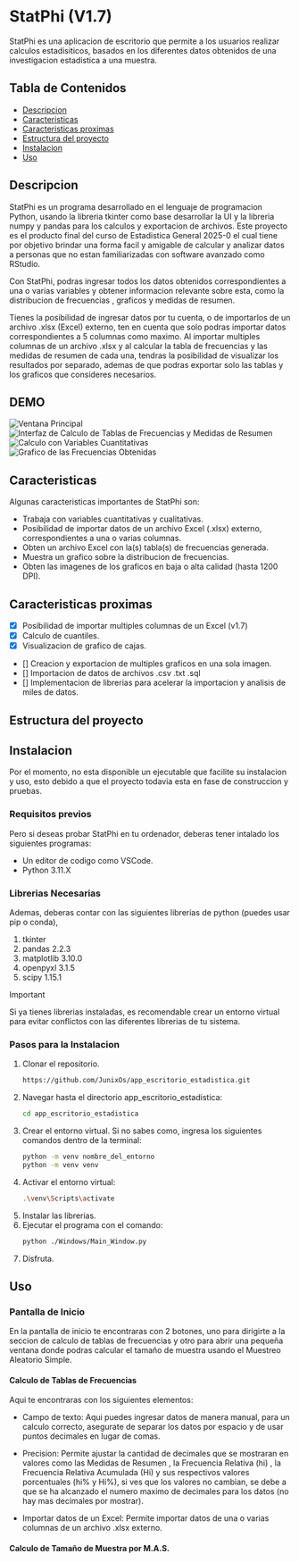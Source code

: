 # StatPhi (V1.7)

StatPhi es una aplicacion de escritorio que permite a los usuarios realizar calculos estadisiticos, basados en los diferentes datos obtenidos de una investigacion estadistica a una muestra.

## Tabla de Contenidos

- [Descripcion](#descripcion)
- [Caracteristicas](#features)
- [Caracteristicas proximas](#features-to-add)
- [Estructura del proyecto](#estructura-del-proyecto)
- [Instalacion](#instalacion)
- [Uso](#uso)

## Descripcion

StatPhi es un programa desarrollado en el lenguaje de programacion Python, usando la libreria tkinter como base desarrollar la UI y la libreria numpy y pandas para los calculos y exportacion de archivos. 
Este proyecto es el producto final del curso de Estadistica General 2025-0 el cual tiene por objetivo brindar una forma facil y amigable de calcular y analizar datos a personas que no estan familiarizadas con software avanzado como RStudio.

Con StatPhi, podras ingresar todos los datos obtenidos correspondientes a una o varias variables y obtener informacion relevante sobre esta, como la distribucion de frecuencias , graficos y medidas de resumen. 
 
Tienes la posibilidad de ingresar datos por tu cuenta, o de importarlos de un archivo .xlsx (Excel) externo, ten en cuenta que solo podras importar datos correspondientes a 5 columnas como maximo. 
Al importar multiples columnas de un archivo .xlsx y al calcular la tabla de frecuencias y las medidas de resumen de cada una, tendras la posibilidad de visualizar los resultados por separado, ademas de que podras exportar solo las tablas y los graficos que consideres necesarios. 

## DEMO
![Ventana Principal](./Images/DEMO/Principal_StatPhi.png)
![Interfaz de Calculo de Tablas de Frecuencias y Medidas de Resumen](./Images/DEMO/Calc_Table_Frecuences_DEMO_1.png)
![Calculo con Variables Cuantitativas](./Images/DEMO/Calc_Table_Frecuences_DEMO_2_Cualitative_Table.png)
![Grafico de las Frecuencias Obtenidas](./Images/DEMO/Calc_Table_Frecuences_DEMO_2_Cuantitative_Graph.png)
## Caracteristicas
Algunas caracteristicas importantes de StatPhi son:
* Trabaja con variables cuantitativas y cualitativas.
* Posibilidad de importar datos de un archivo Excel (.xlsx) externo, correspondientes a una o varias columnas.
* Obten un archivo Excel con la(s) tabla(s) de frecuencias generada.
* Muestra un grafico sobre la distribucion de frecuencias.
* Obten las imagenes de los graficos en baja o alta calidad (hasta 1200 DPI).

## Caracteristicas proximas
- [x] Posibilidad de importar multiples columnas de un Excel (v1.7)
- [x] Calculo de cuantiles.
- [x] Visualizacion de grafico de cajas.
- [] Creacion y exportacion de multiples graficos en una sola imagen.
- [] Importacion de datos de archivos .csv .txt .sql
- [] Implementacion de librerias para acelerar la importacion y analisis de miles de datos.
## Estructura del proyecto

## Instalacion

Por el momento, no esta disponible un ejecutable que facilite su instalacion y uso, esto debido a que el proyecto todavia esta en fase de construccion y pruebas.

### Requisitos previos
 Pero si deseas probar StatPhi en tu ordenador, deberas tener intalado los siguientes programas:
- Un editor de codigo como VSCode.
- Python 3.11.X

### Librerias Necesarias
Ademas, deberas contar con las siguientes librerias de python (puedes usar pip o conda),
1. tkinter
2. pandas 2.2.3
3. matplotlib 3.10.0
4. openpyxl 3.1.5
5. scipy 1.15.1

> [!IMPORTANT] 
> Si ya tienes librerias instaladas, es recomendable crear un entorno virtual para evitar conflictos con las diferentes librerias de tu sistema.

### Pasos para la Instalacion
1. Clonar el repositorio.
    ```bash
    https://github.com/JunixOs/app_escritorio_estadistica.git
    ```
2. Navegar hasta el directorio app_escritorio_estadistica:
    ```bash
    cd app_escritorio_estadistica
    ```
3. Crear el entorno virtual. Si no sabes como, ingresa los siguientes comandos dentro de la terminal:
    ```bash
    python -m venv nombre_del_entorno
    python -m venv venv
4. Activar el entorno virtual:
    ```bash
    .\venv\Scripts\activate
    ```
3. Instalar las librerias.
4. Ejecutar el programa con el comando:
    ```bash
    python ./Windows/Main_Window.py
    ```
5. Disfruta.

## Uso
### Pantalla de Inicio

En la pantalla de inicio te encontraras con 2 botones, uno para dirigirte a la seccion de calculo de tablas de frecuencias y otro para abrir una pequeña ventana donde podras calcular el tamaño de muestra usando el Muestreo Aleatorio Simple.

#### Calculo de Tablas de Frecuencias

Aqui te encontraras con los siguientes elementos:
- Campo de texto: 
    Aqui puedes ingresar datos de manera manual, para un calculo correcto, asegurate de separar los datos por espacio y de usar puntos decimales en lugar de comas.

- Precision:
    Permite ajustar la cantidad de decimales que se mostraran en valores como las Medidas de Resumen , la Frecuencia Relativa (hi) , la Frecuencia Relativa Acumulada (Hi) y sus respectivos valores porcentuales (hi% y Hi%), si ves que los valores no cambian, se debe a que se ha alcanzado el numero maximo de decimales para los datos (no hay mas decimales por mostrar).

- Importar datos de un Excel:
    Permite importar datos de una o varias columnas de un archivo .xlsx externo.

#### Calculo de Tamaño de Muestra por M.A.S.